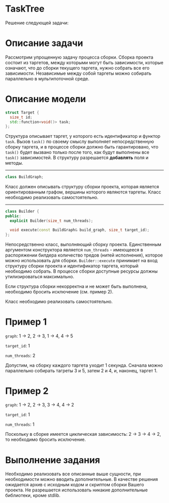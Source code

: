 # TaskTree
Решение следующей задачи:
# Описание задачи

Рассмотрим упрощенную задачу процесса сборки. Сборка проекта состоит из таргетов, между которыми могут быть зависимости, которые означают, что до сборки 
текущего таргета, нужно собрать все его зависимости. Независимые между собой таргеты можно собирать параллельно в мультипоточной среде.

# Описание модели

```cpp
struct Target {
  size_t id;
  std::function<void()> task;
};
```

Структура описывает таргет, у которого есть идентификатор и функтор `task`. Вызов `task()` по своему смыслу выполняет непосредственную сборку таргета, и
в процессе сборки должно быть гарантировано, что `task()` будет вызвано только после того, как будут выполнены все `task()` зависимостей. В структуру 
разрешается **добавлять** поля и методы.

---

```cpp
class BuildGraph;
```

Класс должен описывать структуру сборки проекта, которая является ориентированным графом, вершины которого являются таргеты. Класс необходимо реализовать 
самостоятельно.

---

```cpp
class Builder {
public:
  explicit Builder(size_t num_threads);

  void execute(const BuildGraph& build_graph, size_t target_id);
};
```

Непосредственно класс, выполняющий сборку проекта. Единственным аргументом конструктора является `num_threads` - имеющееся в распоряжении билдера
количество тредов (нитей исполнения), которое можно использовать для сборки. `Builder::execute` принимает на вход структуру сборки проекта и идентификатор 
таргета, который необходимо собрать. В процессе сборки доступные ресурсы должны утилизироваться максимально.

Если структура сборки некорректна и не может быть выполнена, необходимо бросить исключение (см. пример 2).

Класс необходимо реализовать самостоятельно.

# Пример 1

`graph`: 1 → 2, 2 → 3, 1 → 4, 4 → 5

`target_id`: 1

`num_threads`: 2

Допустим, на сборку каждого таргета уходит 1 секунда. Сначала можно параллельно собирать тагреты 3 и 5, затем 2 и 4, и, наконец, таргет 1.

# Пример 2

`graph`: 1 → 2, 2 → 3, 3 → 4, 4 → 2

`target_id`: 1

`num_threads`: 1

Поскольку в сборке имеется циклическая зависимость: 2 → 3 → 4 → 2, то необходимо бросить исключение.

# Выполнение задания

Необходимо реализовать все описанные выше сущности, при необходимости можно вводить дополнительные. В качестве решения ожидается архив с исходным кодом и 
скриптом сборки Вашего проекта. Не разрешается использовать никакие дополнительные библиотеки, кроме stdlib.

